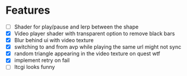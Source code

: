 # Features
- [ ] Shader for play/pause and lerp between the shape
- [x] Video player shader with transparent option to remove black bars
- [x] Blur behind ui with video texture
- [x] switching to and from avp while playing the same url might not sync
- [x] random triangle appearing in the video texture on quest wtf
- [x] implement retry on fail
- [ ] ltcgi looks funny